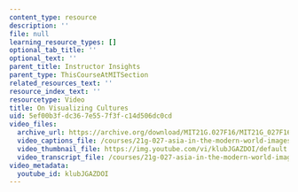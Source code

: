 ```yaml
---
content_type: resource
description: ''
file: null
learning_resource_types: []
optional_tab_title: ''
optional_text: ''
parent_title: Instructor Insights
parent_type: ThisCourseAtMITSection
related_resources_text: ''
resource_index_text: ''
resourcetype: Video
title: On Visualizing Cultures
uid: 5ef00b3f-dc36-7e55-7f3f-c14d506dc0cd
video_files:
  archive_url: https://archive.org/download/MIT21G.027F16/MIT21G_027F16_educator_03_300k.mp4
  video_captions_file: /courses/21g-027-asia-in-the-modern-world-images-representations-fall-2016/07ddc695d1dc50798d4bbe872d0ddeb6_1801226.vtt
  video_thumbnail_file: https://img.youtube.com/vi/klubJGAZDOI/default.jpg
  video_transcript_file: /courses/21g-027-asia-in-the-modern-world-images-representations-fall-2016/2c449fb78145c6ea771118a7b2e15dac_1801226.pdf
video_metadata:
  youtube_id: klubJGAZDOI
---
```

